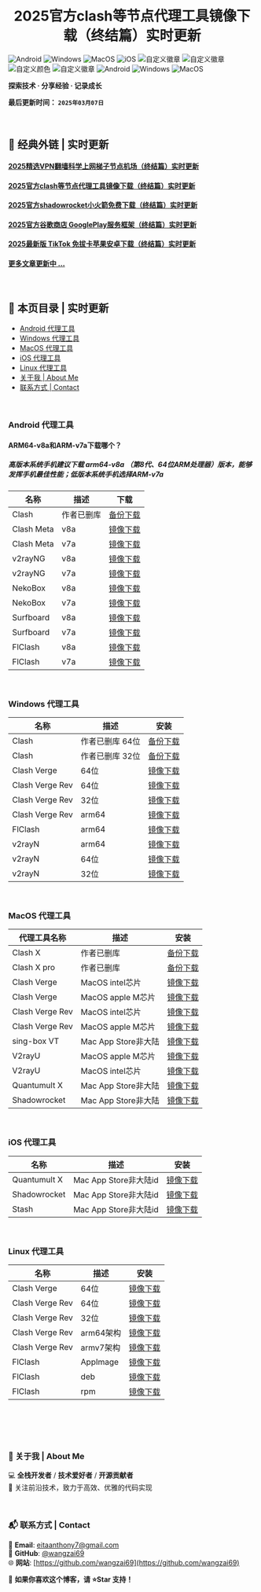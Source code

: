 <h1 align="center">2025官方clash等节点代理工具镜像下载（终结篇）实时更新</h1>

![Android](https://img.shields.io/badge/安卓-Android-brightgreen)
![Windows](https://img.shields.io/badge/微软-Windows-blue)
![MacOS](https://img.shields.io/badge/OS-MacOS-lightgrey)
![iOS](https://img.shields.io/badge/苹果-iOS-red)
![自定义徽章](https://img.shields.io/badge/linux-github-green)
![自定义徽章](https://img.shields.io/badge/网络-梯子-yellow)
![自定义颜色](https://img.shields.io/badge/科学-上网-orange)
![自定义徽章](https://img.shields.io/badge/图文-教程-purple)
![Android](https://img.shields.io/badge/美区-ID-brightgreen)
![Windows](https://img.shields.io/badge/clash-clashX-blue)
![MacOS](https://img.shields.io/badge/shadowrocket-小火箭-lightgrey)



**探索技术 · 分享经验 · 记录成长**

**最后更新时间： `2025年03月07日`**

<br>

## 📖 经典外链 | 实时更新
#### [2025精选VPN翻墙科学上网梯子节点机场（终结篇）实时更新](https://github.com/wangzai69/vpn)
#### [2025官方clash等节点代理工具镜像下载（终结篇）实时更新](https://github.com/wangzai69/clash)
#### [2025官方shadowrocket小火箭免费下载（终结篇）实时更新](https://github.com/wangzai69/shadowrocket)
#### [2025官方谷歌商店 GooglePlay服务框架（终结篇）实时更新](https://github.com/wangzai69/GooglePlay)
#### [2025最新版 TikTok 免拔卡苹果安卓下载（终结篇）实时更新](https://github.com/wangzai69/GooglePlay)
#### [更多文章更新中 ... ]()

<br>

## 📂 本页目录 | 实时更新
- [ Android 代理工具](#Android-代理工具)  
- [ Windows 代理工具](#Windows-代理工具)
- [ MacOS 代理工具](#MacOS-代理工具)
- [ iOS 代理工具](#iOS-代理工具)
- [ Linux 代理工具](#Linux-代理工具)
- [ 关于我 | About Me ](#-关于我--about-me)  
- [ 联系方式 | Contact](#-联系方式--contact)
  
<br>

### Android 代理工具
#### ARM64-v8a和ARM-v7a下载哪个？
##### 高版本系统手机建议下载 arm64-v8a （第8代、64位ARM处理器）版本，能够发挥手机最佳性能；低版本系统手机选择ARM-v7a
| 名称     | 描述       | 下载       |
|----------|------------|------------|
| Clash        | 作者已删库        | [备份下载](https://dl.haojichang.com/apps/clash_for_android/cfa-2.5.12-premium-universal-release.apk) |
| Clash Meta   | v8a   | [镜像下载](https://github.com/MetaCubeX/ClashMetaForAndroid/releases/download/v2.11.7/cmfa-2.11.7-meta-arm64-v8a-release.apk) |
| Clash Meta   | v7a       | [镜像下载](https://github.com/MetaCubeX/ClashMetaForAndroid/releases/download/v2.11.1/cmfa-2.11.1-meta-armeabi-v7a-release.apk) |
| v2rayNG   | v8a   | [镜像下载](https://github.com/2dust/v2rayNG/releases/download/1.9.9/v2rayNG_1.9.9_arm64-v8a.apk) |
| v2rayNG   | v7a       | [镜像下载](https://github.com/2dust/v2rayNG/releases/download/1.9.9/v2rayNG_1.9.9_armeabi-v7a.apk) |
| NekoBox   | v8a   | [镜像下载](https://github.com/MatsuriDayo/NekoBoxForAndroid/releases/download/1.3.2/NB4A-1.3.2-arm64-v8a.apk) |
| NekoBox   | v7a       | [镜像下载](https://github.com/MatsuriDayo/NekoBoxForAndroid/releases/download/1.3.2/NB4A-1.3.2-armeabi-v7a.apk) |
| Surfboard   | v8a   | [镜像下载](https://github.com/getsurfboard/surfboard/releases/download/tv-1.0.2/tv-arm64-v8a-release.apk) |
| Surfboard   | v7a       | [镜像下载](https://github.com/getsurfboard/surfboard/releases/download/tv-1.0.2/tv-armeabi-v7a-release.apk) |
| FlClash      |  v8a             | [镜像下载](https://github.com/chen08209/FlClash/releases/download/v0.8.66/FlClash-0.8.66-android-arm64-v8a.apk) |
| FlClash      |  v7a            | [镜像下载](https://github.com/chen08209/FlClash/releases/download/v0.8.66/FlClash-0.8.66-android-armeabi-v7a.apk) |

<br>

### Windows 代理工具
| 名称     | 描述       | 安装       |
|----------|------------|------------|
| Clash                  | 作者已删库  64位                | [备份下载](https://dl.haojichang.com/apps/clash_for_windows/Clash.for.Windows.Setup.0.20.39.arm64.exe) |
| Clash                  | 作者已删库  32位                | [备份下载](https://dl.haojichang.com/apps/clash_for_windows/Clash.for.Windows.Setup.0.20.39.ia32.exe) |
| Clash Verge            | 64位                      | [镜像下载](https://github.com/zzzgydi/clash-verge/releases/download/v1.3.8/Clash.Verge_1.3.8_x64-setup.exe) |
| Clash Verge Rev        | 64位                       | [镜像下载](https://github.com/clash-verge-rev/clash-verge-rev/releases/download/v1.7.7/Clash.Verge_1.7.7_x64-setup.exe) |
| Clash Verge Rev        | 32位                       | [镜像下载](https://github.com/clash-verge-rev/clash-verge-rev/releases/download/v1.7.7/Clash.Verge_1.7.7_x86-setup.exe) |
| Clash Verge Rev        | arm64                  | [镜像下载](https://github.com/clash-verge-rev/clash-verge-rev/releases/download/v1.7.7/Clash.Verge_1.7.7_arm64-setup.exe) |
| FlClash   | arm64      | [镜像下载](https://github.com/chen08209/FlClash/releases/download/v0.8.66/FlClash-0.8.66-windows-amd64-setup.exe) |
| v2rayN   | arm64      | [镜像下载](https://github.com/2dust/v2rayN/releases/download/6.60/v2rayN-arm64.zip) |
| v2rayN   | 64位      | [镜像下载](https://github.com/2dust/v2rayN/releases/download/6.60/v2rayN-With-Core.zip) |
| v2rayN   | 32位      | [镜像下载](https://github.com/2dust/v2rayN/releases/download/6.60/v2rayN-32.zip) |

<br>

### MacOS 代理工具
| 代理工具名称     | 描述       | 安装       |
|----------|------------|------------|
| Clash X               | 作者已删库               | [备份下载](https://dl.haojichang.com/apps/ClashX/ClashX.dmg)
| Clash X pro           | 作者已删库               | [备份下载](https://1968040371-files.gitbook.io/~/files/v0/b/gitbook-x-prod.appspot.com/o/spaces%2F-McII1PI7zEfc9cNdkcd%2Fuploads%2F2Kqh94E1yyNTreiTlsxi%2FClashX.dmg.zip?alt=media&token=461ddecc-49fb-474f-a8ab-ecf71337d26f) |
| Clash Verge          | MacOS intel芯片          | [镜像下载](https://github.com/zzzgydi/clash-verge/releases/download/v1.3.8/Clash.Verge_1.3.8_x64.dmg) |
| Clash Verge          | MacOS apple M芯片        | [镜像下载](https://github.com/zzzgydi/clash-verge/releases/download/v1.3.8/Clash.Verge_1.3.8_aarch64.dmg) |
| Clash Verge Rev      | MacOS intel芯片          | [镜像下载](https://github.com/clash-verge-rev/clash-verge-rev/releases/download/v1.7.7/Clash.Verge_1.7.7_x64.dmg) |
| Clash Verge Rev      | MacOS apple M芯片        | [镜像下载](https://github.com/clash-verge-rev/clash-verge-rev/releases/download/v1.7.7/Clash.Verge_1.7.7_aarch64.dmg) |
| sing-box VT          | Mac App Store非大陆           | [镜像下载](https://apps.apple.com/app/sing-box-vt/id6673731168) |
| V2rayU   | MacOS apple M芯片      | [镜像下载](https://github.com/yanue/V2rayU/releases/download/v4.2.5/V2rayU-arm64.dmg) |
| V2rayU   | MacOS intel芯片      | [镜像下载](https://github.com/yanue/V2rayU/releases/download/v4.2.5/V2rayU-64.dmg) |
| Quantumult X   | Mac App Store非大陆      | [镜像下载](https://apps.apple.com/us/app/quantumult-x/id1443988620) |
| Shadowrocket   | Mac App Store非大陆      | [镜像下载](https://apps.apple.com/us/app/shadowrocket/id932747118) |

<br>

### iOS 代理工具
| 名称     | 描述       | 安装       |
|----------|------------|------------|
| Quantumult X   | Mac App Store非大陆id      | [镜像下载](https://apps.apple.com/us/app/quantumult-x/id1443988620) |
| Shadowrocket   | Mac App Store非大陆id      | [镜像下载](https://apps.apple.com/us/app/shadowrocket/id932747118) |
| Stash   | Mac App Store非大陆id      | [镜像下载](https://apps.apple.com/us/app/stash-rule-based-proxy/id1596063349) |

<br>

### Linux 代理工具
| 名称     | 描述       | 安装       |
|----------|------------|------------|
| Clash Verge       | 64位           | [镜像下载](https://github.com/zzzgydi/clash-verge/releases/download/v1.3.8/clash-verge_1.3.8_amd64.deb) |
| Clash Verge Rev   | 64位           | [镜像下载](https://github.com/clash-verge-rev/clash-verge-rev/releases/download/v1.7.7/clash-verge_1.7.7_amd64.deb) |
| Clash Verge Rev   | 32位           | [镜像下载](https://github.com/clash-verge-rev/clash-verge-rev/releases/download/v1.7.7/clash-verge_1.7.7_i386.deb) |
| Clash Verge Rev   | arm64架构      | [镜像下载](https://github.com/clash-verge-rev/clash-verge-rev/releases/download/v1.7.7/clash-verge_1.7.7_arm64.deb) |
| Clash Verge Rev   | armv7架构      | [镜像下载](https://github.com/clash-verge-rev/clash-verge-rev/releases/download/v1.7.7/clash-verge_1.7.7_armhf.deb) |
| FlClash   | AppImage   | [镜像下载](https://github.com/chen08209/FlClash/releases/download/v0.8.66/FlClash-0.8.66-linux-amd64.AppImage) |
| FlClash   | deb      | [镜像下载](https://github.com/chen08209/FlClash/releases/download/v0.8.66/FlClash-0.8.66-linux-amd64.deb) |
| FlClash   | rpm      | [镜像下载](https://github.com/chen08209/FlClash/releases/download/v0.8.66/FlClash-0.8.66-linux-amd64.rpm) |

<br>

##
<br>

### 📌 关于我 | About Me  
💻 **全栈开发者** / **技术爱好者** / **开源贡献者**  
🚀 关注前沿技术，致力于高效、优雅的代码实现  

<br>

### 📬 联系方式 | Contact  
📧 **Email**: [eitaanthony7@gmail.com](mailto:eitaanthony7@gmail.com)  
🐙 **GitHub**: [@wangzai69](https://github.com/wangzai69)  
🌐 **网站**: [https://github.com/wangzai69](https://github.com/wangzai69)  

📢 **如果你喜欢这个博客，请 ⭐Star 支持！**  

<br>
<br>


